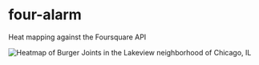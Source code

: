 four-alarm
==========

Heat mapping against the Foursquare API

![Heatmap of Burger Joints in the Lakeview neighborhood of Chicago, IL](https://camo.githubusercontent.com/2afad9577ffa75d065138629cad9474392893930/687474703a2f2f662e636c2e6c792f6974656d732f324632563356317a336e33363166304e3379334a2f53637265656e25323053686f74253230323031342d30352d30382532306174253230342e30312e3539253230504d2e706e67)
